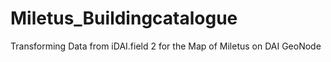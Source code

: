 # Miletus_Buildingcatalogue
 Transforming Data from iDAI.field 2 for the Map of Miletus on DAI GeoNode

